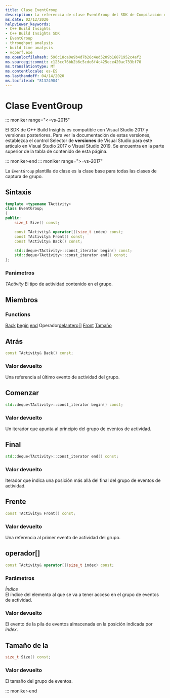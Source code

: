 ```yaml
---
title: Clase EventGroup
description: La referencia de clase EventGroup del SDK de Compilación de C++ .
ms.date: 02/12/2020
helpviewer_keywords:
- C++ Build Insights
- C++ Build Insights SDK
- EventGroup
- throughput analysis
- build time analysis
- vcperf.exe
ms.openlocfilehash: 596c18ca0e9b4d7b26c4ed5209b16871952c4af2
ms.sourcegitcommit: c123cc76bb2b6c5cde6f4c425ece420ac733bf70
ms.translationtype: MT
ms.contentlocale: es-ES
ms.lasthandoff: 04/14/2020
ms.locfileid: "81324984"
---
```

# <a name="eventgroup-class"></a>Clase EventGroup

::: moniker range="<=vs-2015"

El SDK de C++ Build Insights es compatible con Visual Studio 2017 y versiones posteriores. Para ver la documentación de estas versiones, establezca el control Selector de **versiones** de Visual Studio para este artículo en Visual Studio 2017 o Visual Studio 2019. Se encuentra en la parte superior de la tabla de contenido de esta página.

::: moniker-end
::: moniker range=">=vs-2017"

La `EventGroup` plantilla de clase es la clase base para todas las clases de captura de grupo.

## <a name="syntax"></a>Sintaxis

```cpp
template <typename TActivity>
class EventGroup;
{
public:
    size_t Size() const;

    const TActivity& operator[](size_t index) const;
    const TActivity& Front() const;
    const TActivity& Back() const;

    std::deque<TActivity>::const_iterator begin() const;
    std::deque<TActivity>::const_iterator end() const;
};
```

### <a name="parameters"></a>Parámetros

*TActivity* El tipo de actividad contenido en el grupo.

## <a name="members"></a>Miembros

### <a name="functions"></a>Functions

[Back](#back)
[begin](#begin)
[end](#end)
Operador[delantero[]](#subscript-operator)
[Front](#front)
[Tamaño](#size)

## <a name="back"></a><a name="back"></a>Atrás

```cpp
const TActivity& Back() const;
```

### <a name="return-value"></a>Valor devuelto

Una referencia al último evento de actividad del grupo.

## <a name="begin"></a><a name="begin"></a>Comenzar

```cpp
std::deque<TActivity>::const_iterator begin() const;
```

### <a name="return-value"></a>Valor devuelto

Un iterador que apunta al principio del grupo de eventos de actividad.

## <a name="end"></a><a name="end"></a>Final

```cpp
std::deque<TActivity>::const_iterator end() const;
```

### <a name="return-value"></a>Valor devuelto

Iterador que indica una posición más allá del final del grupo de eventos de actividad.

## <a name="front"></a><a name="front"></a>Frente

```cpp
const TActivity& Front() const;
```

### <a name="return-value"></a>Valor devuelto

Una referencia al primer evento de actividad del grupo.

## <a name="operator"></a><a name="subscript-operator"></a>operador[]

```cpp
const TActivity& operator[](size_t index) const;
```

### <a name="parameters"></a>Parámetros

*Índice*\
El índice del elemento al que se va a tener acceso en el grupo de eventos de actividad.

### <a name="return-value"></a>Valor devuelto

El evento de la pila de eventos almacenada en la posición indicada por *index*.

## <a name="size"></a>Tamaño de la <a name="size"></a>

```cpp
size_t Size() const;
```

### <a name="return-value"></a>Valor devuelto

El tamaño del grupo de eventos.

::: moniker-end
